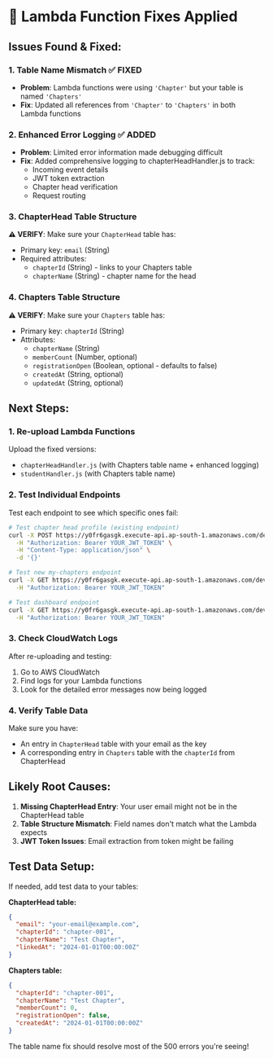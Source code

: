 # 🔧 Lambda Function Fixes Applied

## Issues Found & Fixed:

### 1. **Table Name Mismatch** ✅ FIXED
- **Problem**: Lambda functions were using `'Chapter'` but your table is named `'Chapters'`
- **Fix**: Updated all references from `'Chapter'` to `'Chapters'` in both Lambda functions

### 2. **Enhanced Error Logging** ✅ ADDED
- **Problem**: Limited error information made debugging difficult
- **Fix**: Added comprehensive logging to chapterHeadHandler.js to track:
  - Incoming event details
  - JWT token extraction
  - Chapter head verification
  - Request routing

### 3. **ChapterHead Table Structure**
**⚠️ VERIFY**: Make sure your `ChapterHead` table has:
- Primary key: `email` (String)
- Required attributes: 
  - `chapterId` (String) - links to your Chapters table
  - `chapterName` (String) - chapter name for the head

### 4. **Chapters Table Structure** 
**⚠️ VERIFY**: Make sure your `Chapters` table has:
- Primary key: `chapterId` (String)
- Attributes:
  - `chapterName` (String)
  - `memberCount` (Number, optional)
  - `registrationOpen` (Boolean, optional - defaults to false)
  - `createdAt` (String, optional)
  - `updatedAt` (String, optional)

## Next Steps:

### 1. **Re-upload Lambda Functions**
Upload the fixed versions:
- `chapterHeadHandler.js` (with Chapters table name + enhanced logging)
- `studentHandler.js` (with Chapters table name)

### 2. **Test Individual Endpoints**
Test each endpoint to see which specific ones fail:

```bash
# Test chapter head profile (existing endpoint)
curl -X POST https://y0fr6gasgk.execute-api.ap-south-1.amazonaws.com/dev/chapterhead-profile \
  -H "Authorization: Bearer YOUR_JWT_TOKEN" \
  -H "Content-Type: application/json" \
  -d '{}'

# Test new my-chapters endpoint
curl -X GET https://y0fr6gasgk.execute-api.ap-south-1.amazonaws.com/dev/chapterhead/my-chapters \
  -H "Authorization: Bearer YOUR_JWT_TOKEN"

# Test dashboard endpoint
curl -X GET https://y0fr6gasgk.execute-api.ap-south-1.amazonaws.com/dev/chapterhead/dashboard \
  -H "Authorization: Bearer YOUR_JWT_TOKEN"
```

### 3. **Check CloudWatch Logs**
After re-uploading and testing:
1. Go to AWS CloudWatch
2. Find logs for your Lambda functions
3. Look for the detailed error messages now being logged

### 4. **Verify Table Data**
Make sure you have:
- An entry in `ChapterHead` table with your email as the key
- A corresponding entry in `Chapters` table with the `chapterId` from ChapterHead

## Likely Root Causes:

1. **Missing ChapterHead Entry**: Your user email might not be in the ChapterHead table
2. **Table Structure Mismatch**: Field names don't match what the Lambda expects
3. **JWT Token Issues**: Email extraction from token might be failing

## Test Data Setup:

If needed, add test data to your tables:

**ChapterHead table:**
```json
{
  "email": "your-email@example.com",
  "chapterId": "chapter-001",
  "chapterName": "Test Chapter",
  "linkedAt": "2024-01-01T00:00:00Z"
}
```

**Chapters table:**
```json
{
  "chapterId": "chapter-001", 
  "chapterName": "Test Chapter",
  "memberCount": 0,
  "registrationOpen": false,
  "createdAt": "2024-01-01T00:00:00Z"
}
```

The table name fix should resolve most of the 500 errors you're seeing!

